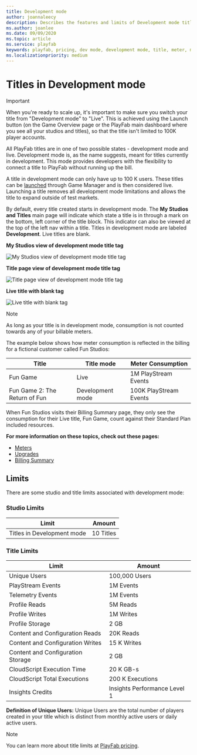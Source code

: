 ```yaml
---
title: Development mode
author: joannaleecy
description: Describes the features and limits of Development mode titles.
ms.author: joanlee
ms.date: 09/09/2020
ms.topic: article
ms.service: playfab
keywords: playfab, pricing, dev mode, development mode, title, meter, meters
ms.localizationpriority: medium
---
```


# Titles in Development mode

> [!IMPORTANT]
> When you're ready to scale up, it's important to make sure you switch your title from "Development mode" to "Live". This is achieved using the Launch button (on the Game Overview page or the PlayFab main dashboard where you see all your studios and titles), so that the title isn't limited to 100K player accounts.

All PlayFab titles are in one of two possible states - development mode and live. Development mode is, as the name suggests, meant for titles currently in development. This mode provides developers with the flexibility to connect a title to PlayFab without running up the bill.

A title in development mode can only have up to 100 K users. These titles can be [launched](../pricing/account-upgrades.md) through Game Manager and is then considered live. Launching a title removes all development mode limitations and allows the title to expand outside of test markets.

By default, every title created starts in development mode. The **My Studios and Titles** main page will indicate which state a title is in through a mark on the bottom, left corner of the title block. This indicator can also be viewed at the top of the left nav within a title. Titles in development mode are labeled **Development**. Live titles are blank.

**My Studios view of development mode title tag**

![My Studios view of development mode title tag](pricingV2-media/development-mode-title-tag.png "My Studios view of development mode title tag")

**Title page view of development mode title tag**

![Title page view of development mode title tag](pricingV2-media/dev-mode-title-tag-titlePage.png "Title page view of development mode title tag")

**Live title with blank tag**

![Live title with blank tag](pricingV2-media/live-mode-title.png "Live title with blank tag")

> [!NOTE]
> As long as your title is in development mode, consumption is not counted towards any of your billable meters.

The example below shows how meter consumption is reflected in the billing for a fictional customer called Fun Studios:

| Title | Title mode | Meter Consumption |
| --- | --- | --- |
| Fun Game | Live | 1M PlayStream Events |
| Fun Game 2: The Return of Fun | Development mode | 100K PlayStream Events

When Fun Studios visits their Billing Summary page, they only see the consumption for their Live title, Fun Game, count against their Standard Plan included resources.

**For more information on these topics, check out these pages:**
 - [Meters](../pricing/Meters/meters.md)
 - [Upgrades](../pricing/account-upgrades.md)
 - [Billing Summary](../pricing/billingDetails.md)

## Limits
There are some studio and title limits associated with development mode:

### Studio Limits
| Limit | Amount |
| --- | --- |
| Titles in Development mode | 10 Titles |

### Title Limits
| Limit | Amount |
| --- | --- |
| Unique Users | 100,000 Users |
| PlayStream Events | 1M Events |
| Telemetry Events | 1M Events |
| Profile Reads | 5M Reads |
| Profile Writes | 1M Writes |
| Profile Storage | 2 GB |
| Content and Configuration Reads | 20K Reads |
| Content and Configuration Writes | 15 K Writes |
| Content and Configuration Storage | 2 GB |
| CloudScript Execution Time | 20 K GB-s |
| CloudScript Total Executions | 200 K Executions |
| Insights Credits | Insights Performance Level 1 |

**Definition of Unique Users:**
Unique Users are the total number of players created in your title which is distinct from monthly active users or daily active users.

> [!NOTE]
> You can learn more about title limits at [PlayFab pricing](https://www.playfab.com/pricing).
